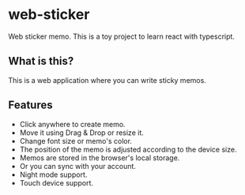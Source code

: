 # web-sticker

Web sticker memo.
This is a toy project to learn react with typescript.

## What is this?

This is a web application where you can write sticky memos.

## Features
- Click anywhere to create memo. 
- Move it using Drag & Drop or resize it.
- Change font size or memo's color.
- The position of the memo is adjusted according to the device size.
- Memos are stored in the browser's local storage.
- Or you can sync with your account.
- Night mode support.
- Touch device support.

